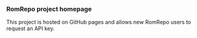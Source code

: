 ### RomRepo project homepage

This project is hosted on GitHub pages and allows new RomRepo users to request an API key.